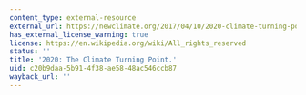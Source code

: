 ```yaml
---
content_type: external-resource
external_url: https://newclimate.org/2017/04/10/2020-climate-turning-point/
has_external_license_warning: true
license: https://en.wikipedia.org/wiki/All_rights_reserved
status: ''
title: '2020: The Climate Turning Point.'
uid: c20b9daa-5b91-4f38-ae58-48ac546ccb87
wayback_url: ''
---
```

